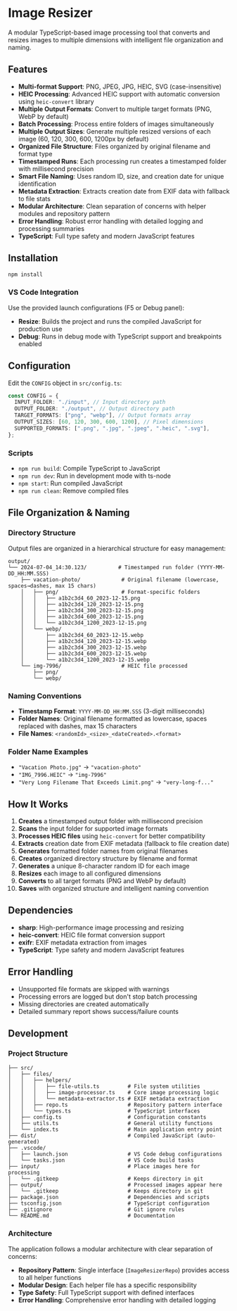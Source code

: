 # Image Resizer

A modular TypeScript-based image processing tool that converts and resizes images to multiple dimensions with intelligent file organization and naming.

## Features

- **Multi-format Support**: PNG, JPEG, JPG, HEIC, SVG (case-insensitive)
- **HEIC Processing**: Advanced HEIC support with automatic conversion using `heic-convert` library
- **Multiple Output Formats**: Convert to multiple target formats (PNG, WebP by default)
- **Batch Processing**: Process entire folders of images simultaneously
- **Multiple Output Sizes**: Generate multiple resized versions of each image (60, 120, 300, 600, 1200px by default)
- **Organized File Structure**: Files organized by original filename and format type
- **Timestamped Runs**: Each processing run creates a timestamped folder with millisecond precision
- **Smart File Naming**: Uses random ID, size, and creation date for unique identification
- **Metadata Extraction**: Extracts creation date from EXIF data with fallback to file stats
- **Modular Architecture**: Clean separation of concerns with helper modules and repository pattern
- **Error Handling**: Robust error handling with detailed logging and processing summaries
- **TypeScript**: Full type safety and modern JavaScript features

## Installation

```bash
npm install
```

### VS Code Integration

Use the provided launch configurations (F5 or Debug panel):

- **Resize**: Builds the project and runs the compiled JavaScript for production use
- **Debug**: Runs in debug mode with TypeScript support and breakpoints enabled

## Configuration

Edit the `CONFIG` object in `src/config.ts`:

```typescript
const CONFIG = {
  INPUT_FOLDER: "./input", // Input directory path
  OUTPUT_FOLDER: "./output", // Output directory path
  TARGET_FORMATS: ["png", "webp"], // Output formats array
  OUTPUT_SIZES: [60, 120, 300, 600, 1200], // Pixel dimensions
  SUPPORTED_FORMATS: [".png", ".jpg", ".jpeg", ".heic", ".svg"],
};
```

### Scripts

- `npm run build`: Compile TypeScript to JavaScript
- `npm run dev`: Run in development mode with ts-node
- `npm start`: Run compiled JavaScript
- `npm run clean`: Remove compiled files

## File Organization & Naming

### Directory Structure

Output files are organized in a hierarchical structure for easy management:

```
output/
└── 2024-07-04_14:30.123/          # Timestamped run folder (YYYY-MM-DD_HH:MM.SSS)
    ├── vacation-photo/             # Original filename (lowercase, spaces→dashes, max 15 chars)
    │   ├── png/                    # Format-specific folders
    │   │   ├── a1b2c3d4_60_2023-12-15.png
    │   │   ├── a1b2c3d4_120_2023-12-15.png
    │   │   ├── a1b2c3d4_300_2023-12-15.png
    │   │   ├── a1b2c3d4_600_2023-12-15.png
    │   │   └── a1b2c3d4_1200_2023-12-15.png
    │   └── webp/
    │       ├── a1b2c3d4_60_2023-12-15.webp
    │       ├── a1b2c3d4_120_2023-12-15.webp
    │       ├── a1b2c3d4_300_2023-12-15.webp
    │       ├── a1b2c3d4_600_2023-12-15.webp
    │       └── a1b2c3d4_1200_2023-12-15.webp
    └── img-7996/                   # HEIC file processed
        ├── png/
        └── webp/
```

### Naming Conventions

- **Timestamp Format**: `YYYY-MM-DD_HH:MM.SSS` (3-digit milliseconds)
- **Folder Names**: Original filename formatted as lowercase, spaces replaced with dashes, max 15 characters
- **File Names**: `<randomId>_<size>_<dateCreated>.<format>`

### Folder Name Examples

- `"Vacation Photo.jpg"` → `"vacation-photo"`
- `"IMG_7996.HEIC"` → `"img-7996"`
- `"Very Long Filename That Exceeds Limit.png"` → `"very-long-f..."`

## How It Works

1. **Creates** a timestamped output folder with millisecond precision
2. **Scans** the input folder for supported image formats
3. **Processes HEIC files** using `heic-convert` for better compatibility
4. **Extracts** creation date from EXIF metadata (fallback to file creation date)
5. **Generates** formatted folder names from original filenames
6. **Creates** organized directory structure by filename and format
7. **Generates** a unique 8-character random ID for each image
8. **Resizes** each image to all configured dimensions
9. **Converts** to all target formats (PNG and WebP by default)
10. **Saves** with organized structure and intelligent naming convention

## Dependencies

- **sharp**: High-performance image processing and resizing
- **heic-convert**: HEIC file format conversion support
- **exifr**: EXIF metadata extraction from images
- **TypeScript**: Type safety and modern JavaScript features

## Error Handling

- Unsupported file formats are skipped with warnings
- Processing errors are logged but don't stop batch processing
- Missing directories are created automatically
- Detailed summary report shows success/failure counts

## Development

### Project Structure

```
├── src/
│   ├── files/
│   │   ├── helpers/
│   │   │   ├── file-utils.ts         # File system utilities
│   │   │   ├── image-processor.ts    # Core image processing logic
│   │   │   └── metadata-extractor.ts # EXIF metadata extraction
│   │   ├── repo.ts                   # Repository pattern interface
│   │   └── types.ts                  # TypeScript interfaces
│   ├── config.ts                     # Configuration constants
│   ├── utils.ts                      # General utility functions
│   └── index.ts                      # Main application entry point
├── dist/                             # Compiled JavaScript (auto-generated)
├── .vscode/
│   ├── launch.json                   # VS Code debug configurations
│   └── tasks.json                    # VS Code build tasks
├── input/                            # Place images here for processing
│   └── .gitkeep                      # Keeps directory in git
├── output/                           # Processed images appear here
│   └── .gitkeep                      # Keeps directory in git
├── package.json                      # Dependencies and scripts
├── tsconfig.json                     # TypeScript configuration
├── .gitignore                        # Git ignore rules
└── README.md                         # Documentation
```

### Architecture

The application follows a modular architecture with clear separation of concerns:

- **Repository Pattern**: Single interface (`ImageResizerRepo`) provides access to all helper functions
- **Modular Design**: Each helper file has a specific responsibility
- **Type Safety**: Full TypeScript support with defined interfaces
- **Error Handling**: Comprehensive error handling with detailed logging

